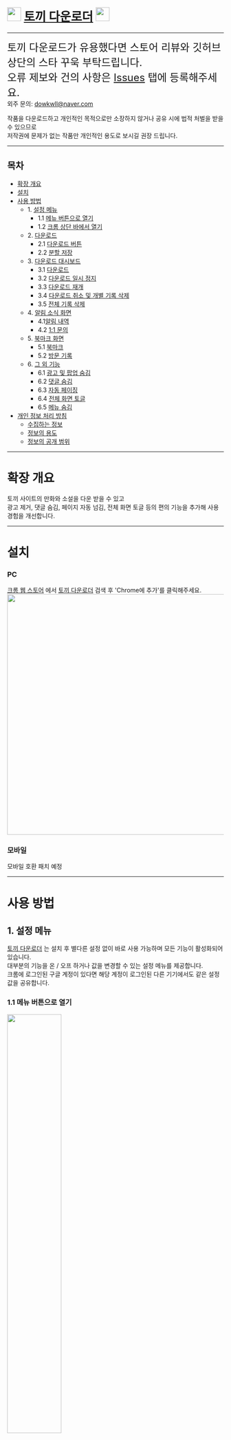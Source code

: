 # <img src="https://github.com/lsh4711/rabbit-downloader/assets/120231876/8ef83cc3-c2c5-4d09-9375-8d4479f50e26" style="width: 2rem;" /> [토끼 다운로더](https://chromewebstore.google.com/detail/%ED%86%A0%EB%81%BC-%EB%8B%A4%EC%9A%B4%EB%A1%9C%EB%8D%94/ohldgfmhhadhcemnbepnciaoanbbaeba) <img src="https://github.com/lsh4711/rabbit-downloader/assets/120231876/8ef83cc3-c2c5-4d09-9375-8d4479f50e26" style="width: 2rem;" />

---

<span style="font-size: 1.5rem">토끼 다운로드가 유용했다면 스토어 리뷰와 깃허브 상단의 스타 꾸욱 부탁드립니다.  
오류 제보와 건의 사항은 [Issues](https://github.com/lsh4711/rabbit-downloader/issues) 탭에 등록해주세요.</span>  
외주 문의: [dowkwll@naver.com](mailto:dowlwll@naver.com)

작품을 다운로드하고 개인적인 목적으로만 소장하지 않거나 공유 시에 법적 처벌을 받을 수 있으므로  
저작권에 문제가 없는 작품만 개인적인 용도로 보시길 권장 드립니다.

---

## 목차

- [확장 개요](#확장-개요)
- [설치](#설치)
- [사용 방법](#사용-방법)
    - 1\. [설정 메뉴](#1-설정-메뉴)
        - 1.1 [메뉴 버튼으로 열기](#11-메뉴-버튼으로-열기)
        - 1.2 [크롬 상단 바에서 열기](#12-크롬-확장-목록에서-열기)
    - 2\. [다운로드](#2-다운로드)
        - 2.1 [다운로드 버튼](#21-다운로드-버튼)
        - 2.2 [분할 저장](#22-분할-저장)
    - 3\. [다운로드 대시보드](#3-다운로드-대시보드)
        - 3.1 [다운로드](#31-다운로드)
        - 3.2 [다운로드 일시 정지](#32-다운로드-일시-정지)
        - 3.3 [다운로드 재개](#33-다운로드-재개)
        - 3.4 [다운로드 취소 및 개별 기록 삭제](#34-다운로드-취소-및-개별-기록-삭제)
        - 3.5 [전체 기록 삭제](#35-전체-기록-삭제)
    - 4\. [알림 소식 화면](#4-알림-소식-화면)
        - 4.1[알림 내역](#41-알림-내역)
        - 4.2 [1:1 문의](#42-11-문의)
    - 5\. [북마크 화면](#5-북마크-화면)
        - 5.1 [북마크](#51-북마크-추가-및-삭제)
        - 5.2 [방문 기록](#52-방문-기록)
    - 6\. [그 외 기능](#6-추가-기능)
        - 6.1 [광고 및 팝업 숨김](#61-광고-및-팝업-숨김)
        - 6.2 [댓글 숨김](#62-댓글-숨김)
        - 6.3 [자동 페이징](#63-자동-페이징)
        - 6.4 [전체 화면 토글](#64-전체-화면-토글)
        - 6.5 [메뉴 숨김](#65-메뉴-숨김)
- [개인 정보 처리 방침](#개인-정보-처리-방침)
    - [수집하는 정보](#수집하는-정보)
    - [정보의 용도](#정보의-용도)
    - [정보의 공개 범위](#정보의-공개-범위)

---

# 확장 개요

토끼 사이트의 만화와 소설을 다운 받을 수 있고  
광고 제거, 댓글 숨김, 페이지 자동 넘김, 전체 화면 토글 등의 편의 기능을 추가해 사용 경험을 개선합니다.

---

# 설치

### PC

[크롬 웹 스토어](https://chromewebstore.google.com/category/extensions)
에서 [토끼 다운로더](https://chromewebstore.google.com/detail/%ED%86%A0%EB%81%BC-%EB%8B%A4%EC%9A%B4%EB%A1%9C%EB%8D%94/ohldgfmhhadhcemnbepnciaoanbbaeba)
검색 후 'Chrome에 추가'를 클릭해주세요.
<img src="https://github.com/lsh4711/rabbit-downloader/assets/120231876/1fd1ea19-3cb8-409f-b07a-2c6dce3be7e3" style="width: 35rem" />

### 모바일
모바일 호환 패치 예정

---

# 사용 방법

## 1. 설정 메뉴

[토끼 다운로더](https://chromewebstore.google.com/detail/%ED%86%A0%EB%81%BC-%EB%8B%A4%EC%9A%B4%EB%A1%9C%EB%8D%94/ohldgfmhhadhcemnbepnciaoanbbaeba)
는 설치 후 별다른 설정 없이 바로 사용 가능하며 모든 기능이
활성화되어 있습니다.  
대부분의 기능을 온 / 오프 하거나 값을 변경할 수 있는 설정 메뉴를 제공합니다.  
크롬에 로그인된 구글 계정이 있다면 해당 계정이 로그인된 다른 기기에서도 같은 설정 값을 공유합니다.

### 1.1 메뉴 버튼으로 열기

<img src="https://github.com/lsh4711/rabbit-downloader/assets/120231876/ec9b5005-9947-48fa-b4e4-daae056e533a"  width="50%" />

### 1.2 크롬 확장 목록에서 열기

<img src="https://github.com/lsh4711/rabbit-downloader/assets/120231876/2bcfe08d-1108-43b7-b196-c1dde9aa28de"  width="25%" />

고정 시켜두면 바로 열 수 있습니다.

## 2. 다운로드

### 2.1 다운로드 버튼

설정 메뉴의 '다운로드'가 활성화되면 페이지 상단에 다운로드 버튼이 표시됩니다.  
다운로드는 회차 목록과 뷰어 페이지에서만 가능합니다.  
회차 목록 페이지에서 클릭 시 해당 작품의 모든 회차를 다운로드합니다.  
뷰어 페이지에서 클릭 시 현재 보고 있는 회차만 다운로드합니다.

<img src="https://github.com/lsh4711/rabbit-downloader/assets/120231876/499188cb-057b-4768-8fc7-f159b09a11b3"  width="50%" />
<img src="https://github.com/lsh4711/rabbit-downloader/assets/120231876/aec52381-7e1e-451f-8473-8bcb98ab1274"  width="50%" />
<img src="https://github.com/lsh4711/rabbit-downloader/assets/120231876/b31a26d9-3820-4648-b594-023616276c7a"  width="50%" />

### 2.2 분할 저장

설정 메뉴의 '분할 저장'이 활성화되면 만화, 웹툰 다운로드 시 소제목(회차 제목)으로 생성된 폴더안에 이미지가 들어갑니다.  
비활성화되면 이미지에 순서만 매겨집니다.

```
# 분활 저장 활성화         | # 분활 저장 비활성화  
abc.zip                 | abc.zip          
    |                   |    |    
    |--- abc_1화 (폴더)  |    |--- 1.jpg      
    |       |           |    |--- ...   
    |       |--- 1.jpg  |    |--- 90.jpg      
    |       |--- ...    |    |--- ...  
    |       |--- 30.jpg |    |--- 100.jpg                  
    |                   |                  
    |--- ...            |                  
    |                   |                  
    |--- abc_11화 (폴더) |                  
```

소설은 분할 저장 옵션과 관계 없이 하나의 텍스트 파일로 다운로드됩니다.

## 3. 다운로드 대시보드

다운로드 진행 상황을 확인하고 관리할 수 있는 대시보드를 제공합니다.  
토끼 메뉴 버튼을 통해 열 수 있습니다.  

<img src="https://github.com/lsh4711/rabbit-downloader/assets/120231876/4254e3bc-ab5c-4e4b-a287-99a909034cb6"  width="50%" />

### 3.1 다운로드

진행중인 다운로드가 없으면 대시보드에도 [다운로드 버튼](#21-다운로드-버튼)이 표시됩니다.  
클릭하면 현재 페이지의 콘텐츠를 다운로드합니다.  
*구글 계정 연동이 필요합니다.*

### 3.2 다운로드 일시 정지

다운로드 진행 중일 때 정지 버튼을 클릭하거나, 문제가 발생해 다운로드 작업이 강제로 중단되면   
일시 정지(중단) 상태가 되어 나중에 이어서 다운로드할 수 있습니다.

### 3.3 다운로드 재개

일시 정지(중단) 상태일 때 재시작 버튼을 누르면 임시 저장된 부분부터 다운로드합니다.  
1.0 버전에서는 10화 마다 임시 저장됩니다.  
예시: 55화에서 일시 정지(혹은 중단) -> 50화부터 다운로드 재개

### 3.4 다운로드 취소 및 개별 기록 삭제

대시보드의 작업 위에 마우스를 올릴 때 나타나는 휴지통 아이콘을 클릭하면  
진행 중이거나 대기 중인 다운로드 작업은 취소되고 완료된 작업은 기록이 삭제됩니다.  
(1.0 버전에서는 항상 먼저 추가된 순서대로 다운로드 작업을 처리하므로 우선시하고 싶은 작업이 있다면 앞의 작업을 취소해야합니다.)

### 3.5 전체 기록 삭제

기록 삭제 버튼을 클릭하면 다운로드 완료된 모든 작업의 기록을 삭제합니다.  
진행중인 작업과 대기중인 작업은 유지됩니다.

## 4. 알림 소식 화면

여러 종류의 알림을 확인할 수 있는 알림 소식 화면이 제공됩니다.  
새로운 알림이 있다면 강조된 알림 버튼이 표시되며  
클릭 시 알림 소식 화면을 엽니다.  
토끼 메뉴 버튼을 통해서도 열 수 있습니다.

### 4.1 알림 내역

안내사항, 패치 소식, 문의 내역 등에 대한 알림을 확인할 수 있습니다.

<img src="https://github.com/lsh4711/rabbit-downloader/assets/120231876/decc404d-6521-4c3a-a8c1-86fb024302c0"  width="50%" />

### 4.2 1:1 문의

알림 소식 화면에서 1:1 문의 화면으로 이동하여  
대화 형식으로 문의할 수 있습니다.  
*구글 계정 연동이 필요합니다.*

<img src="https://github.com/lsh4711/rabbit-downloader/assets/120231876/decc404d-6521-4c3a-a8c1-86fb024302c0"  width="50%" />

## 5. 북마크 화면

북마크에 추가된 작품의 진행도를 확인하고  
이어서 볼 수 있는 북마크 화면이 제공됩니다.  
토끼 메뉴 버튼을 통해 열 수 있습니다.

<img src="https://github.com/lsh4711/rabbit-downloader/assets/120231876/decc404d-6521-4c3a-a8c1-86fb024302c0"  width="50%" />

### 5.1 북마크 추가 및 삭제

페이지 상단의 북마크 버튼을 클릭하면  
현재 작품을 북마크에 추가 또는 삭제할 수 있습니다.  
북마크 화면에서도 추가 및 삭제할 수 있습니다.  
*구글 계정 연동이 필요합니다.*

### 5.2 방문 기록

방문한 작품들의 정보를 확인하고 이동할 수 있습니다.

## 6. 추가 기능

### 6.1 광고 및 팝업 숨김

설정 메뉴에서 광고와 팝업 숨김 여부를 각각 선택할 수 있습니다.

<img src="https://github.com/lsh4711/rabbit-downloader/assets/120231876/decc404d-6521-4c3a-a8c1-86fb024302c0"  width="50%" />

### 6.2 댓글 숨김

설정 메뉴 또는 댓글 위의 있는 토글 버튼으로 댓글 숨김 여부를 선택할 수 있습니다.

<img src="https://github.com/lsh4711/rabbit-downloader/assets/120231876/17fc8750-025c-4a00-9c2a-d21288634eb8"  width="50%" />

### 6.3 자동 페이징

설정 메뉴의 '자동 페이징'이 활성화되어 있을 때 뷰어 페이지에서 콘텐츠(사진, 텍스트)의 마지막에 도달하면 자동 페이징 안내 메시지가 표시됩니다.  
안내 메시지가 표시 중일 때 화면 아무 곳을 클릭하면 자동 페이징이 취소되고 메시지가 사라질 떄 까지 기다리면 다음 화로 이동합니다.  
안내 메시지의 유지 시간은 설정 메뉴의 '알림 시간'과 같으며 알림 시간이 짧아질수록 자동 페이징이 더 빨리 실행됩니다.  
설정 메뉴의 '자동 페이징'을 비활성화하거나 알림 시간을 0초로 설정하면 메시지도 표시되지 않고 자동 페이징도 실행되지 않습니다.

<img src="https://github.com/lsh4711/rabbit-downloader/assets/120231876/2422bcab-c34e-4d68-a6c0-2e62bbe726ae"  width="50%" />

### 6.4 전체 화면 토글

뷰어 페이지에서 콘텐츠(사진, 텍스트)를 더블 클릭하면 전체 화면으로 전환됩니다.  
콘텐츠를 다시 더블 클릭하면 원래 창 크기로 돌아옵니다.

### 6.5 메뉴 숨김

뷰어 페이지에서 스크롤하거나 콘텐츠(사진, 텍스트)를 클릭하면 메뉴가 숨겨집니다.  
콘텐츠 마지막에 도달하거나 콘텐츠를 클릭하면 메뉴가 다시 나타납니다.  
모바일 모드에서만 되는 기능이었지만 PC 모드에서도 가능해지도록 했으며 기존보다 더 빠르게 반응합니다.

---

# 개인 정보 처리 방침

## 수집하는 정보

이용자 수를 확인하기 위해 토끼 다운로더를 이용할 때 날짜와 횟수를 기록합니다.   
권한을 허락한 사용자에 한해서 구글 계정의 간략한 식별 정보를 알 수 있습니다.   
민감한 권한은 하나도 포함하지 않습니다.   
그 외 별도의 개인 정보를 요구하지 않습니다.

## 정보의 용도

수집한 이용 정보는 통계를 위해서만 사용되며   
사용자 식별 정보는 토끼 다운로더의 추가 기능을 제공하는 데 있어 사용자를 식별하기 위해서 필요합니다.

## 정보의 공개 범위

개인의 이용 정보와 사용자 계정 정보는 외부로 공개되지 않으며   
전체 이용자의 사용 횟수만 집계하여 공개합니다.

## OAuth 권한

1:1 문의 등 앞으로 추가되는 개인화된 기능을 제공하기 위해서   
구글 OAuth를 이용해 사용자를 식별하고 사용자의 문의 내역 등 필요한 정보와 함께 저장하고 앱을 사용할 때 제공합니다.

![image](https://github.com/lsh4711/rabbit-downloader/assets/120231876/466c9b6a-29b4-4fa5-903b-0e7011c65a83)

